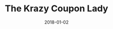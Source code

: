 ---
layout: site
title: "The Krazy Coupon Lady"
date: 2018-01-02
categories: [community]
version: 1.5.0
major: 1
minor: 5
patch: 0
slug: the-krazy-coupon-lady
link: http://thekrazycouponlady.com/
permalink: /sites/:slug
---